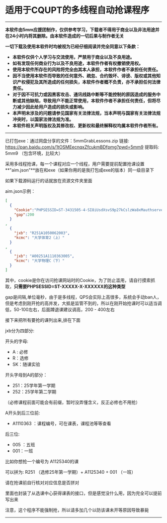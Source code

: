 # 适用于CQUPT的多线程自动抢课程序

---

**本软件由5mm应援团制作，仅供参考学习，下载者不得用于商业以及非法用途并在24小时内将其删除。由本软件造成的一切后果与制作者无关**

**一切下载及使用本软件时均被视为已经仔细阅读并完全同意以下条款：**

- **本软件仅供个人学习与交流使用，严禁用于商业以及不良用途。**
- **如有发现任何商业行为以及不良用途，本软件作者有权撤销使用权。**
- **使用本软件所存在的风险将完全由其本人承担，本软件作者不承担任何责任。**
- **因不当使用本软件而导致的任何意外、疏忽、合约毁坏、诽谤、版权或其他知识产权侵犯及其所造成的任何损失，本软件作者概不负责，亦不承担任何法律责任。**
- **对于因不可抗力或因黑客攻击、通讯线路中断等不能控制的原因造成的服务中断或其他缺陷，导致用户不能正常使用，本软件作者不承担任何责任，但将尽力减少因此给用户造成的损失或影响。**
- **本声明未涉及的问题请参见国家有关法律法规，当本声明与国家有关法律法规冲突时，以国家法律法规为准。**
- **本软件相关声明版权及其修改权、更新权和最终解释权均属本软件作者所有。**

---

已打包exe：通过网盘分享的文件：5mmGrabLessons.zip 链接: https://pan.baidu.com/s/1tOSMEecnqxZfcukmBDfpmg?pwd=5mm9 提取码: 5mm9
（包含环境，比较大）

采用多线程抢课，每一个课程对应一个线程，用户需要提前配置抢课设置**"aim.json"**放在和exe（如果你用的是我打包成exe的版本）同一级目录下

如果下载源码运行的话就放在资源文件夹里面

aim.json示例：

```json
[
  {
    "Cookie":"PHPSESSID=ST-3431505-4-SI8iUsdXsvS9p27kCslzWa8xMauthserver1",
    "gap":200
  }
,
  {
    "jxb": "R251A1050062003",
    "kcmc": "大学体育2（上）"
  }
,
  {
    "jxb": "A00251A1110363005",
    "kcmc": "大学物理C（下）"
  }
]
```

其中，cookie是你在访问抢课网站时的Cookie，为了防止滥用，请自行摸索抓取，**只需要PHPSESSID=ST-XXXXX-X-XXXXXX的这种类型**

gap是间隔,单位毫秒，由于是多线程，QPS会实际上高很多，系统会手动ban人，但是考虑到刚开抢的高并发，大抵是监管不到的，所以在刚开始抢课时可以适当调低，50-100左右，后面蹲退课建议调高，200 - 400左右

接下来把所有要抢的课列出来,排在下面

jxb分为四部分:

开头的字母:

+ A : 必修
+ R：选修
+ SK：随课实验

开头字母到A的部分：

+ 251：25学年第一学期
+ 252：25学年第二学期

（必修课程前面可能会有前缀，暂时没弄懂含义，反正必修也不用抢）

A开头到后三位前:

+ A1110363  ：课程编号，可在课表，课程池等等查看

后三位:

+ 005 ：五班
+ 001：一班

比如你想抢一个编号为 A1125340的课

可以拼为: R251 （选修25年第一学期）+  A1125340 + 001 （一班）

请在抢课前自行核对对应信息是否拼对

里面也封装了从选课中心获得课表的接口，但是感觉没什么用，因为完全可以提前写出来

注意，这个程序不能强制抢，所以请多加几个以防该课未开等原因导致暴毙

---

